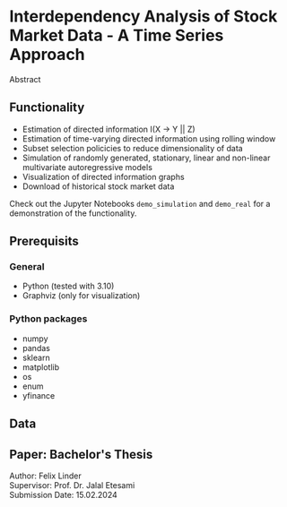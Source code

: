 # Interdependency Analysis of Stock Market Data - A Time Series Approach
Abstract

## Functionality
* Estimation of directed information I(X -> Y || Z)
* Estimation of time-varying directed information using rolling window
* Subset selection policicies to reduce dimensionality of data
* Simulation of randomly generated, stationary, linear and non-linear multivariate autoregressive models
* Visualization of directed information graphs
* Download of historical stock market data

Check out the Jupyter Notebooks `demo_simulation` and `demo_real` for a demonstration of the functionality.

## Prerequisits
### General
* Python (tested with 3.10)
* Graphviz (only for visualization)
### Python packages
* numpy
* pandas
* sklearn
* matplotlib
* os
* enum
* yfinance

## Data


## Paper: Bachelor's Thesis
Author: Felix Linder\
Supervisor: Prof. Dr. Jalal Etesami\
Submission Date: 15.02.2024

